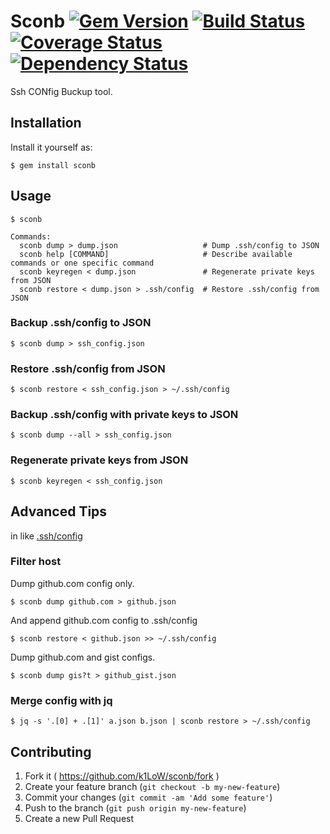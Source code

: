 # Sconb [![Gem Version](https://badge.fury.io/rb/sconb.svg)](http://badge.fury.io/rb/sconb) [![Build Status](https://travis-ci.org/k1LoW/sconb.svg?branch=master)](https://travis-ci.org/k1LoW/sconb) [![Coverage Status](https://coveralls.io/repos/k1LoW/sconb/badge.png)](https://coveralls.io/r/k1LoW/sconb) [![Dependency Status](https://gemnasium.com/k1LoW/sconb.svg)](https://gemnasium.com/k1LoW/sconb)

Ssh CONfig Buckup tool.

## Installation

Install it yourself as:

    $ gem install sconb

## Usage

    $ sconb

    Commands:
      sconb dump > dump.json                   # Dump .ssh/config to JSON
      sconb help [COMMAND]                     # Describe available commands or one specific command
      sconb keyregen < dump.json               # Regenerate private keys from JSON
      sconb restore < dump.json > .ssh/config  # Restore .ssh/config from JSON

### Backup .ssh/config to JSON

    $ sconb dump > ssh_config.json

### Restore .ssh/config from JSON

    $ sconb restore < ssh_config.json > ~/.ssh/config

### Backup .ssh/config with private keys to JSON

    $ sconb dump --all > ssh_config.json

### Regenerate private keys from JSON

    $ sconb keyregen < ssh_config.json

## Advanced Tips

in like [.ssh/config](spec/config_test_multi)

### Filter host

Dump github.com config only.

    $ sconb dump github.com > github.json

And append github.com config to .ssh/config

    $ sconb restore < github.json >> ~/.ssh/config

Dump github.com and gist configs.

    $ sconb dump gis?t > github_gist.json

### Merge config with jq

    $ jq -s '.[0] + .[1]' a.json b.json | sconb restore > ~/.ssh/config

## Contributing

1. Fork it ( https://github.com/k1LoW/sconb/fork )
2. Create your feature branch (`git checkout -b my-new-feature`)
3. Commit your changes (`git commit -am 'Add some feature'`)
4. Push to the branch (`git push origin my-new-feature`)
5. Create a new Pull Request

